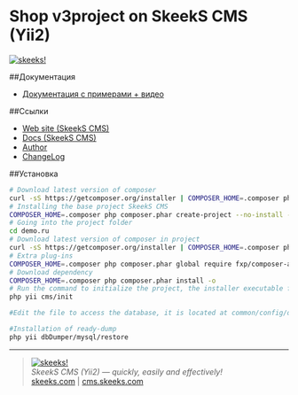 Shop v3project on SkeekS CMS (Yii2)
=========================

[![skeeks!](https://cms.skeeks.com/uploads/all/35/fd/33/35fd33aa306823dbaf53a0142d43b3fa.png)](https://cms.skeeks.com)

##Документация
  * [Документация с примерами + видео](http://app-v3-shop.readthedocs.io/ru/latest/)
  
##Ссылки
* [Web site (SkeekS CMS)](https://cms.skeeks.com)
* [Docs (SkeekS CMS)](https://cms.skeeks.com/docs)
* [Author](https://skeeks.com)
* [ChangeLog](https://github.com/skeeks-cms/cms/blob/master/CHANGELOG.md)

##Установка

```bash
# Download latest version of composer
curl -sS https://getcomposer.org/installer | COMPOSER_HOME=.composer php
# Installing the base project SkeekS CMS
COMPOSER_HOME=.composer php composer.phar create-project --no-install --prefer-dist v3project/app-v3-shop demo.ru
# Going into the project folder
cd demo.ru
# Download latest version of composer in project
curl -sS https://getcomposer.org/installer | COMPOSER_HOME=.composer php
# Extra plug-ins
COMPOSER_HOME=.composer php composer.phar global require fxp/composer-asset-plugin --no-plugins
# Download dependency
COMPOSER_HOME=.composer php composer.phar install -o
# Run the command to initialize the project, the installer executable file and the necessary rights to the directory
php yii cms/init

#Edit the file to access the database, it is located at common/config/db.php

#Installation of ready-dump
php yii dbDumper/mysql/restore
```




___

> [![skeeks!](https://gravatar.com/userimage/74431132/13d04d83218593564422770b616e5622.jpg)](https://skeeks.com)  
<i>SkeekS CMS (Yii2) — quickly, easily and effectively!</i>  
[skeeks.com](https://skeeks.com) | [cms.skeeks.com](https://cms.skeeks.com)

